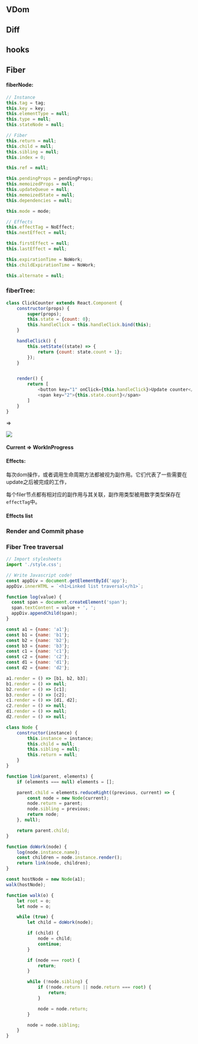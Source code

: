 ## VDom
## Diff
## hooks

## Fiber


#### fiberNode: 

```js
// Instance
this.tag = tag;
this.key = key;
this.elementType = null;
this.type = null;
this.stateNode = null;

// Fiber
this.return = null;
this.child = null;
this.sibling = null;
this.index = 0;

this.ref = null;

this.pendingProps = pendingProps;
this.memoizedProps = null;
this.updateQueue = null;
this.memoizedState = null;
this.dependencies = null;

this.mode = mode;

// Effects
this.effectTag = NoEffect;
this.nextEffect = null;

this.firstEffect = null;
this.lastEffect = null;

this.expirationTime = NoWork;
this.childExpirationTime = NoWork;

this.alternate = null;
```

### fiberTree: 

```js
class ClickCounter extends React.Component {
    constructor(props) {
        super(props);
        this.state = {count: 0};
        this.handleClick = this.handleClick.bind(this);
    }

    handleClick() {
        this.setState((state) => {
            return {count: state.count + 1};
        });
    }


    render() {
        return [
            <button key="1" onClick={this.handleClick}>Update counter</button>,
            <span key="2">{this.state.count}</span>
        ]
    }
}
```

=>

![](https://miro.medium.com/max/694/1*cLqBZRht7RgR9enHet_0fQ.png)


#### Current => WorkInProgress


#### Effects: 

每次dom操作，或者调用生命周期方法都被视为副作用。它们代表了一些需要在update之后被完成的工作，

每个filer节点都有相对应的副作用与其关联，副作用类型被用数字类型保存在`effectTag`中。

#### Effects list


### Render and Commit phase

### Fiber Tree traversal

```js
// Import stylesheets
import './style.css';

// Write Javascript code!
const appDiv = document.getElementById('app');
appDiv.innerHTML = `<h1>Linked list traversal</h1>`;

function log(value) {
  const span = document.createElement('span');
  span.textContent = value + ', ';
  appDiv.appendChild(span);
}

const a1 = {name: 'a1'};
const b1 = {name: 'b1'};
const b2 = {name: 'b2'};
const b3 = {name: 'b3'};
const c1 = {name: 'c1'};
const c2 = {name: 'c2'};
const d1 = {name: 'd1'};
const d2 = {name: 'd2'};

a1.render = () => [b1, b2, b3];
b1.render = () => null;
b2.render = () => [c1];
b3.render = () => [c2];
c1.render = () => [d1, d2];
c2.render = () => null;
d1.render = () => null;
d2.render = () => null;

class Node {
    constructor(instance) {
        this.instance = instance;
        this.child = null;
        this.sibling = null;
        this.return = null;
    }
}

function link(parent, elements) {
    if (elements === null) elements = [];

    parent.child = elements.reduceRight((previous, current) => {
        const node = new Node(current);
        node.return = parent;
        node.sibling = previous;
        return node;
    }, null);

    return parent.child;
}

function doWork(node) {
    log(node.instance.name);
    const children = node.instance.render();
    return link(node, children);
}

const hostNode = new Node(a1);
walk(hostNode);

function walk(o) {
    let root = o;
    let node = o;

    while (true) {
        let child = doWork(node);

        if (child) {
            node = child;
            continue;
        }

        if (node === root) {
            return;
        }

        while (!node.sibling) {
            if (!node.return || node.return === root) {
                return;
            }

            node = node.return;
        }

        node = node.sibling;
    }
}
```

[](https://medium.com/react-in-depth/in-depth-explanation-of-state-and-props-update-in-react-51ab94563311)





























